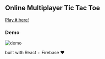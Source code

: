## Online Multiplayer Tic Tac Toe

[Play it here!](https://t.weifxn.xyz)

### Demo

![demo](https://media.giphy.com/media/YMpbOp2ZqEO8dxK28i/giphy.gif)

built with React + Firebase ❤️
